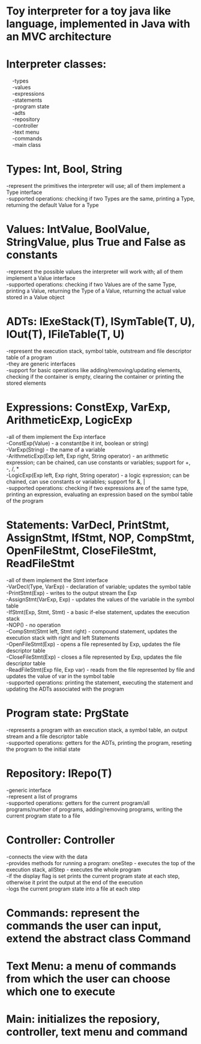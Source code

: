 # Toy interpreter for a toy java like language, implemented in Java with an MVC architecture

# Interpreter classes:
&nbsp;&nbsp;&nbsp; -types\
&nbsp;&nbsp;&nbsp; -values\
&nbsp;&nbsp;&nbsp; -expressions\
&nbsp;&nbsp;&nbsp; -statements\
&nbsp;&nbsp;&nbsp; -program state\
&nbsp;&nbsp;&nbsp; -adts\
&nbsp;&nbsp;&nbsp; -repository\
&nbsp;&nbsp;&nbsp; -controller\
&nbsp;&nbsp;&nbsp; -text menu\
&nbsp;&nbsp;&nbsp; -commands\
&nbsp;&nbsp;&nbsp; -main class
  
# Types: Int, Bool, String
-represent the primitives the interpreter will use; all of them implement a Type interface\
-supported operations: checking if two Types are the same, printing a Type, returning the default Value for a Type

# Values: IntValue, BoolValue, StringValue, plus True and False as constants
-represent the possible values the interpreter will work with; all of them implement a Value interface\
-supported operations: checking if two Values are of the same Type, printing a Value, returning the Type of a Value, returning the actual value stored in a Value object

# ADTs: IExeStack(T), ISymTable(T, U), IOut(T), IFileTable(T, U)
-represent the execution stack, symbol table, outstream and file descriptor table of a program\
-they are generic interfaces\
-support for basic operations like adding/removing/updating elements, checking if the container is empty, clearing the container or printing the stored elements

# Expressions: ConstExp, VarExp, ArithmeticExp, LogicExp
-all of them implement the Exp interface\
-ConstExp(Value) - a constant(be it int, boolean or string)\
-VarExp(String) - the name of a variable\
-ArithmeticExp(Exp left, Exp right, String operator) - an arithmetic expression; can be chained, can use constants or variables; support for +, -, /, *\
-LogicExp(Exp left, Exp right, String operator) - a logic expression; can be chained, can use constants or variables; support for &, |\
-supported operations: checking if two expressions are of the same type, printing an expression, evaluating an expression based on the symbol table of the program

# Statements: VarDecl, PrintStmt, AssignStmt, IfStmt, NOP, CompStmt, OpenFileStmt, CloseFileStmt, ReadFileStmt
-all of them implement the Stmt interface\
-VarDecl(Type, VarExp) - declaration of variable; updates the symbol table\
-PrintStmt(Exp) - writes to the output stream the Exp\
-AssignStmt(VarExp, Exp) - updates the values of the variable in the symbol table\
-IfStmt(Exp, Stmt, Stmt) - a basic if-else statement, updates the execution stack\
-NOP() - no operation\
-CompStmt(Stmt left, Stmt right) - compound statement, updates the execution stack with right and left Statements\
-OpenFileStmt(Exp) - opens a file represented by Exp, updates the file descriptor table\
-CloseFileStmt(Exp) - closes a file represented by Exp, updates the file descriptor table\
-ReadFileStmt(Exp file, Exp var) - reads from the file represented by file and updates the value of var in the symbol table\
-supported operations: printing the statement, executing the statement and updating the ADTs associated with the program

# Program state: PrgState
-represents a program with an execution stack, a symbol table, an output stream and a file descriptor table\
-supported operations: getters for the ADTs, printing the program, reseting the program to the initial state

# Repository: IRepo(T)
-generic interface\
-represent a list of programs\
-supported operations: getters for the current program/all programs/number of programs, adding/removing programs, writing the current program state to a file

# Controller: Controller
-connects the view with the data\
-provides methods for running a program: oneStep - executes the top of the execution stack, allStep - executes the whole program\
-if the display flag is set prints the current program state at each step, otherwise it print the output at the end of the execution\
-logs the current program state into a file at each step

# Commands: represent the commands the user can input, extend the abstract class Command

# Text Menu: a menu of commands from which the user can choose which one to execute

# Main: initializes the reposiory, controller, text menu and command
